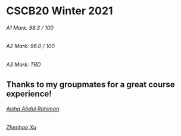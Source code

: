 # CSCB20 Winter 2021
###### A1 Mark: 98.3 / 100
###### A2 Mark: 96.0 / 100
###### A3 Mark: TBD

## Thanks to my groupmates for a great course experience!
###### [Aisha Abdul Rahiman](https://github.com/aisharahimanl)
###### [Zhenhao Xu](https://github.com/AlphaPigeon)
